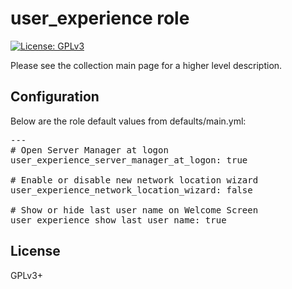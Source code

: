 # user_experience role

[![License: GPLv3](https://img.shields.io/badge/license-GPLv3-brightgreen.svg)](https://www.gnu.org/licenses/gpl-3.0)

Please see the collection main page for a higher level description.

## Configuration

Below are the role default values from defaults/main.yml:

<pre>
---
# Open Server Manager at logon
user_experience_server_manager_at_logon: true

# Enable or disable new network location wizard
user_experience_network_location_wizard: false

# Show or hide last user name on Welcome Screen
user_experience_show_last_user_name: true
</pre>

## License

GPLv3+
